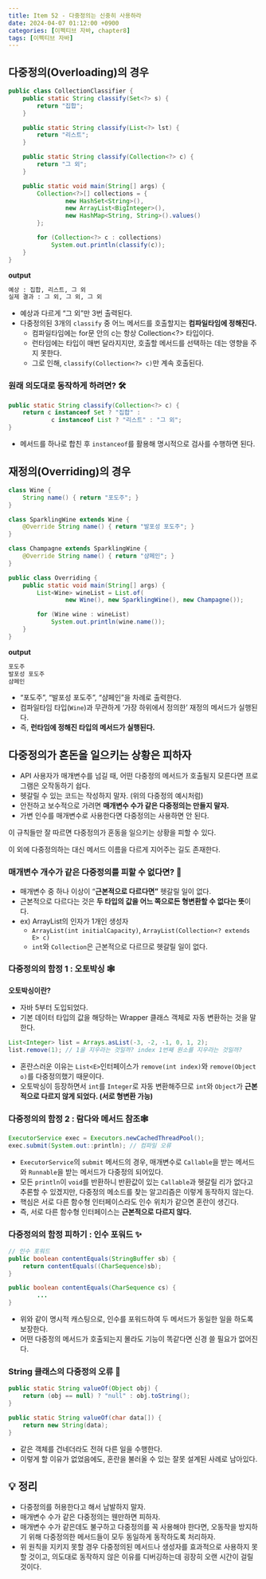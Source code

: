 ```yaml
---
title: Item 52 - 다중정의는 신중히 사용하라
date: 2024-04-07 01:12:00 +0900
categories: [이펙티브 자바, chapter8]
tags: [이펙티브 자바]
---
```


## **다중정의(Overloading)의 경우**

```java
public class CollectionClassifier {
    public static String classify(Set<?> s) {
        return "집합";
    }

    public static String classify(List<?> lst) {
        return "리스트";
    }

    public static String classify(Collection<?> c) {
        return "그 외";
    }

    public static void main(String[] args) {
        Collection<?>[] collections = {
                new HashSet<String>(),
                new ArrayList<BigInteger>(),
                new HashMap<String, String>().values()
        };

        for (Collection<?> c : collections)
            System.out.println(classify(c));
    }
}
```
**output**

```bash
예상 : 집합, 리스트, 그 외
실제 결과 : 그 외, 그 외, 그 외
```

- 예상과 다르게 “그 외”만 3번 출력된다.
- 다중정의된 3개의 `classify` 중 어느 메서드를 호출할지는 **컴파일타임에 정해진다.**
    - 컴파일타임에는 for문 안의 c는 항상 Collection<?> 타입이다.
    - 런타임에는 타입이 매번 달라지지만, 호출할 메서드를 선택하는 데는 영향을 주지 못한다.
    - 그로 인해, `classify(Collection<?> c)`만 계속 호출된다.

### **원래 의도대로 동작하게 하려면? 🛠️**

```java
public static String classify(Collection<?> c) {
    return c instanceof Set ? "집합" :
            c instanceof List ? "리스트" : "그 외";
}
```

- 메서드를 하나로 합친 후 `instanceof`를 활용해 명시적으로 검사를 수행하면 된다.

## **재정의(Overriding)의 경우**

```java
class Wine {
    String name() { return "포도주"; }
}

class SparklingWine extends Wine {
    @Override String name() { return "발포성 포도주"; }
}

class Champagne extends SparklingWine {
    @Override String name() { return "샴페인"; }
}

public class Overriding {
    public static void main(String[] args) {
        List<Wine> wineList = List.of(
                new Wine(), new SparklingWine(), new Champagne());

        for (Wine wine : wineList)
            System.out.println(wine.name());
    }
}
```

**output**

```bash
포도주
발포성 포도주
샴페인
```

- “포도주”, “발포성 포도주”, “샴페인”을 차례로 출력한다.
- 컴파일타임 타입(`Wine`)과 무관하게 ‘가장 하위에서 정의한’ 재정의 메서드가 실행된다.
- 즉, **런타임에 정해진 타입의 메서드가 실행된다.**

## **다중정의가 혼돈을 일으키는 상황은 피하자**

- API 사용자가 매개변수를 넘길 때, 어떤 다중정의 메서드가 호출될지 모른다면 프로그램은 오작동하기 쉽다.
- 헷갈릴 수 있는 코드는 작성하지 말자. (위의 다중정의 예시처럼)
- 안전하고 보수적으로 가려면 **매개변수 수가 같은 다중정의는 만들지 말자.**
- 가변 인수를 매개변수로 사용한다면 다중정의는 사용하면 안 된다.

이 규칙들만 잘 따르면 다중정의가 혼동을 일으키는 상황을 피할 수 있다.

이 외에 다중정의하는 대신 메서드 이름을 다르게 지어주는 길도 존재한다.

### **매개변수 개수가 같은 다중정의를 피할 수 없다면? 🧐**

- 매개변수 중 하나 이상이 “**근본적으로 다르다면”** 헷갈릴 일이 없다.
- 근본적으로 다르다는 것은 **두 타입의 값을 어느 쪽으로든 형변환할 수 없다는 뜻**이다.
- ex) ArrayList의 인자가 1개인 생성자
    - `ArrayList(int initialCapacity)`, `ArrayList(Collection<? extends E> c)`
    - `int`와 `Collection`은 근본적으로 다르므로 헷갈릴 일이 없다.

### **다중정의의 함정 1 : 오토박싱 🕸️**

**오토박싱이란?**

- 자바 5부터 도입되었다.
- 기본 데이터 타입의 값을 해당하는 Wrapper 클래스 객체로 자동 변환하는 것을 말한다.

```java
List<Integer> list = Arrays.asList(-3, -2, -1, 0, 1, 2);
list.remove(1); // 1을 지우라는 것일까? index 1번째 원소를 지우라는 것일까?
```

- 혼란스러운 이유는 `List<E>`인터페이스가 `remove(int index)`와 `remove(Object o)`를 다중정의했기 때문이다.
- 오토박싱이 등장하면서 `int`를 `Integer`로 자동 변환해주므로 `int`와 `Object`가 **근본적으로 다르지 않게 되었다. (서로 형변환 가능)**

### **다중정의의 함정 2 : 람다와 메서드 참조🕸️**

```java
ExecutorService exec = Executors.newCachedThreadPool();
exec.submit(System.out::println); // 컴파일 오류
```

- `ExecutorService`의 `submit` 메서드의 경우, 매개변수로 `Callable`을 받는 메서드와 `Runnable`을 받는 메서드가 다중정의 되어있다.
- 모든 `println`이 `void`를 반환하니 반환값이 있는 `Callable`과 헷갈릴 리가 없다고 추론할 수 있겠지만, 다중정의 메소드를 찾는 알고리즘은 이렇게 동작하지 않는다.
- 핵심은 서로 다른 함수형 인터페이스라도 인수 위치가 같으면 혼란이 생긴다.
- 즉, 서로 다른 함수형 인터페이스는 **근본적으로 다르지 않다.**

### **다중정의의 함정 피하기 : 인수 포워드 ✨**

```java
// 인수 포워드
public boolean contentEquals(StringBuffer sb) {
    return contentEquals((CharSequence)sb);
}

public boolean contentEquals(CharSequence cs) {
		...
}
```

- 위와 같이 명시적 캐스팅으로, 인수를 포워드하여 두 메서드가 동일한 일을 하도록 보장한다.
- 어떤 다중정의 메서드가 호출되는지 몰라도 기능이 똑같다면 신경 쓸 필요가 없어진다.

### **String 클래스의 다중정의 오류 🤔**

```java
public static String valueOf(Object obj) {
    return (obj == null) ? "null" : obj.toString();
}

public static String valueOf(char data[]) {
    return new String(data);
}
```

- 같은 객체를 건네더라도 전혀 다른 일을 수행한다.
- 이렇게 할 이유가 없었음에도, 혼란을 불러올 수 있는 잘못 설계된 사례로 남아있다.

## **💡 정리**

- 다중정의를 허용한다고 해서 남발하지 말자.
- 매개변수 수가 같은 다중정의는 웬만하면 피하자.
- 매개변수 수가 같은데도 불구하고 다중정의를 꼭 사용해야 한다면, 오동작을 방지하기 위해 다중정의한 메서드들이 모두 동일하게 동작하도록 처리하자.
- 위 원칙을 지키지 못할 경우 다중정의된 메서드나 생성자를 효과적으로 사용하지 못할 것이고, 의도대로 동작하지 않은 이유를 디버깅하는데 굉장히 오랜 시간이 걸릴 것이다.
